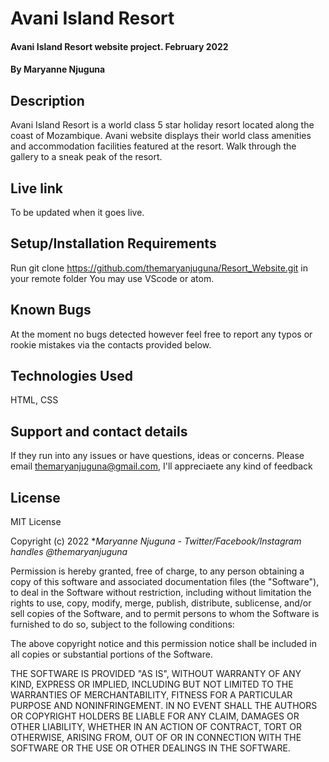 # Avani Island Resort
#### Avani Island Resort website project. February 2022
#### By **Maryanne Njuguna**
## Description
Avani Island Resort is a world class 5 star holiday resort located along the coast of Mozambique. Avani website displays their world class amenities and accommodation facilities featured at the resort. Walk through the gallery to a sneak peak of the resort.

## Live link
To be updated when it goes live.

## Setup/Installation Requirements
Run git clone https://github.com/themaryanjuguna/Resort_Website.git in your remote folder
You may use VScode or atom.

## Known Bugs
At the moment no bugs detected however feel free to report any typos or rookie mistakes via the contacts provided below.

## Technologies Used
HTML, CSS

## Support and contact details
If they run into any issues or have questions, ideas or concerns.  Please email themaryanjuguna@gmail.com, I'll appreciaete any kind of feedback


## License
MIT License

Copyright (c) 2022 **Maryanne Njuguna - Twitter/Facebook/Instagram handles @themaryanjuguna*

Permission is hereby granted, free of charge, to any person obtaining a copy
of this software and associated documentation files (the "Software"), to deal
in the Software without restriction, including without limitation the rights
to use, copy, modify, merge, publish, distribute, sublicense, and/or sell
copies of the Software, and to permit persons to whom the Software is
furnished to do so, subject to the following conditions:

The above copyright notice and this permission notice shall be included in all
copies or substantial portions of the Software.

THE SOFTWARE IS PROVIDED "AS IS", WITHOUT WARRANTY OF ANY KIND, EXPRESS OR
IMPLIED, INCLUDING BUT NOT LIMITED TO THE WARRANTIES OF MERCHANTABILITY,
FITNESS FOR A PARTICULAR PURPOSE AND NONINFRINGEMENT. IN NO EVENT SHALL THE
AUTHORS OR COPYRIGHT HOLDERS BE LIABLE FOR ANY CLAIM, DAMAGES OR OTHER
LIABILITY, WHETHER IN AN ACTION OF CONTRACT, TORT OR OTHERWISE, ARISING FROM,
OUT OF OR IN CONNECTION WITH THE SOFTWARE OR THE USE OR OTHER DEALINGS IN THE
SOFTWARE.

